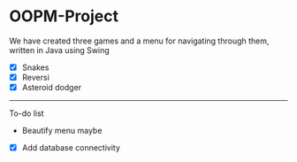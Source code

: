 # OOPM-Project
We have created three games and a menu for navigating through them, written in Java using Swing
  - [x] Snakes
  - [x] Reversi
  - [x] Asteroid dodger
 ---
 To-do list
  - Beautify menu maybe
  - [x] Add database connectivity

